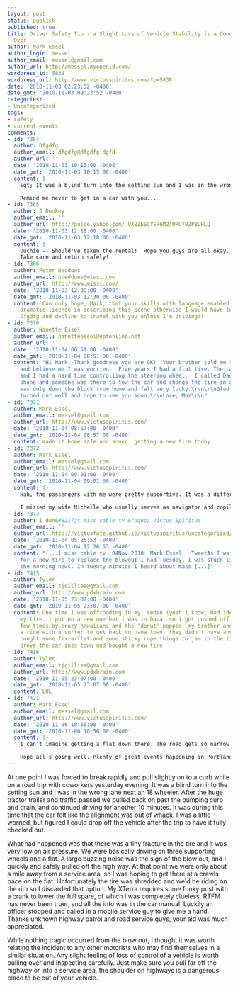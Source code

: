 ```yaml
---
layout: post
status: publish
published: true
title: Driver Safety Tip - a Slight Loss of Vehicle Stability is a Good Sign to Pull
  Over
author: Mark Essel
author_login: messel
author_email: messel@gmail.com
author_url: http://messel.myopenid.com/
wordpress_id: 5838
wordpress_url: http://www.victusspiritus.com/?p=5838
date: '2010-11-03 02:23:52 -0400'
date_gmt: '2010-11-03 09:23:52 -0400'
categories:
- Uncategorized
tags:
- safety
- current events
comments:
- id: 7364
  author: Dfgdfg
  author_email: dfgdfg@dfgdfg.dgfd
  author_url: ''
  date: '2010-11-03 10:15:00 -0400'
  date_gmt: '2010-11-03 10:15:00 -0400'
  content: |-
    &gt; It was a blind turn into the setting sun and I was in the wrong lane next an 18 wheeler

    Remind me never to get in a car with you...
- id: 7365
  author: J Donkey
  author_email: ''
  author_url: http://pulse.yahoo.com/_UXZZESCYSR6M2TORU7BZPBUHLQ
  date: '2010-11-03 12:18:00 -0400'
  date_gmt: '2010-11-03 12:18:00 -0400'
  content: |-
    Ouchie -- Should've taken the rental!  Hope you guys are all okay.  Sounds like you are having a real adventure.
    Take care and return safely!
- id: 7366
  author: Peter Beddows
  author_email: pbeddows@missi.com
  author_url: http://www.missi.com/
  date: '2010-11-03 12:30:00 -0400'
  date_gmt: '2010-11-03 12:30:00 -0400'
  content: Can only hope, Mark, that your skills with language enabled you to use
    dramatic license in describing this scene otherwise I would have to agree with
    Dfgdfg and decline to travel with you unless I'm driving!!
- id: 7370
  author: Nanette Essel
  author_email: nanetteessel@optonline.net
  author_url: ''
  date: '2010-11-04 00:51:00 -0400'
  date_gmt: '2010-11-04 00:51:00 -0400'
  content: "Hi Mark--Thank goodness you are OK!  Your brother told me to read this
    and believe me I was worried.  Five years I had a flat tire. The car was shaking
    and I had a hard time controlling the steering wheel.  I called Dad using my cell
    phone and someone was there to tow the car and change the tire in a short time--I
    was only down the block from home and felt very lucky.\r\n\r\nGlad to hear all
    turned out well and hope to see you soon.\r\nLove, Mom\r\n"
- id: 7371
  author: Mark Essel
  author_email: messel@gmail.com
  author_url: http://www.victusspiritus.com/
  date: '2010-11-04 08:57:00 -0400'
  date_gmt: '2010-11-04 08:57:00 -0400'
  content: made it home safe and sound. getting a new tire today
- id: 7372
  author: Mark Essel
  author_email: messel@gmail.com
  author_url: http://www.victusspiritus.com/
  date: '2010-11-04 09:01:00 -0400'
  date_gmt: '2010-11-04 09:01:00 -0400'
  content: |-
    Hah, the passengers with me were pretty supportive. It was a different auto experience than I'm used to, but 400 miles later were all back home.

    I missed my wife Michelle who usually serves as navigator and copilot. She preps me for turns as they come up on her phone gps.
- id: 7373
  author: I don&#8217;t miss cable tv &raquo; Victus Spiritus
  author_email: ''
  author_url: http://victusfate.github.io/victusspiritus/uncategorized/2010/11/04/i-dont-miss-cable-tv/
  date: '2010-11-04 05:26:53 -0400'
  date_gmt: '2010-11-04 12:26:53 -0400'
  content: "[...] miss cable tv  04Nov 2010  Mark Essel   TweetAs I waited at Firestone
    for a new tire to replace the blowout I had Tuesday, I was stuck listening to
    the morning news. In twenty minutes I heard about mass [...]"
- id: 7415
  author: Tyler
  author_email: tjgillies@gmail.com
  author_url: http://www.pdxbrain.com
  date: '2010-11-05 23:07:00 -0400'
  date_gmt: '2010-11-05 23:07:00 -0400'
  content: One time i was offroading in my  sedan (yeah i know, bad idea) and i shredded
    my tire. i put on a new one but i was in hana. so i got pushed off the road a
    few times by crazy hawaiians and the 'donut' popped. my brother and i had to hitch
    a ride with a surfer to get back to hana town, they didn't have any tires so we
    bought some fix-a-flat and some sticky rope things to jam in the tire. then we
    drove the car into town and bought a new tire
- id: 7416
  author: Tyler
  author_email: tjgillies@gmail.com
  author_url: http://www.pdxbrain.com
  date: '2010-11-05 23:07:00 -0400'
  date_gmt: '2010-11-05 23:07:00 -0400'
  content: LOL
- id: 7421
  author: Mark Essel
  author_email: messel@gmail.com
  author_url: http://www.victusspiritus.com/
  date: '2010-11-06 10:56:00 -0400'
  date_gmt: '2010-11-06 10:56:00 -0400'
  content: |-
    I can't imagine getting a flat down there. The road gets so narrow and goes on forever. The sticky rope tire repair is news to me.

    Hope all's going well. Plenty of great events happening in Portland. Some cool stuff happens in Manhattan, but the times make it tough to attend.
---
```

<p>At one point I was forced to break rapidly and pull slightly on to a curb while on a road trip with coworkers yesterday evening. It was a blind turn into the setting sun and I was in the wrong lane next an 18 wheeler. After the huge tractor trailer and traffic passed we pulled back on past the bumping curb and drain, and continued driving for another 10 minutes. It was during this time that the car felt like the alignment was out of whack. I was a little worried, but figured I could drop off  the vehicle after the trip to have it fully checked out.</p>
<p>What had happened was that there was a tiny fracture in the tire and it was very low on air pressure. We were basically driving on three supporting wheels and a flat. A large buzzing noise was the sign of the blow out, and I quickly and safely pulled off the high way. At that point we were only about a mile away from a service area, so I was hoping to get there at a crawls pace on the flat. Unfortunately the tire was shredded and we'd be riding on the rim so I discarded that option. My XTerra requires some funky post with a crank to lower the full spare, of which I was completely clueless. RTFM has never been truer, and all the info was in the car manual. Luckily an officer stopped and called in a mobile service guy to give me a hand. Thanks unknown highway patrol and road service guys, your aid was much appreciated. </p>
<p>While nothing tragic occurred from the blow out, I thought it was worth relating the incident to any other motorists who may find themselves in a similar situation. Any slight feeling of loss of control of a vehicle is worth pulling over and inspecting carefully. Just make sure you pull far off the highway or into a service area, the shoulder on highways is a dangerous place to be out of your vehicle. </p>
